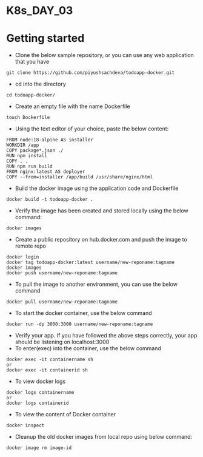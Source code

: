 # K8s_DAY_03

# Getting started 

- Clone the below sample repository, or you can use any web application that you have

```
git clone https://github.com/piyushsachdeva/todoapp-docker.git
```
- cd into the directory
```
cd todoapp-docker/
```
- Create an empty file with the name Dockerfile
```
touch Dockerfile
```
- Using the text editor of your choice, paste the below content:
```
FROM node:18-alpine AS installer
WORKDIR /app
COPY package*.json ./
RUN npm install 
COPY . .
RUN npm run build
FROM nginx:latest AS deployer
COPY --from=installer /app/build /usr/share/nginx/html
```
- Build the docker image using the application code and Dockerfile

```
docker build -t todoapp-docker .
```
- Verify the image has been created and stored locally using the below command:
```
docker images
```
- Create a public repository on hub.docker.com and push the image to remote repo
```
docker login
docker tag todoapp-docker:latest username/new-reponame:tagname
docker images
docker push username/new-reponame:tagname
```
- To pull the image to another environment, you can use the below command
```
docker pull username/new-reponame:tagname
```
- To start the docker container, use the below command

```
docker run -dp 3000:3000 username/new-reponame:tagname
```
- Verify your app. If you have followed the above steps correctly, your app should be listening on localhost:3000
- To enter(exec) into the container, use the below command

```
docker exec -it containername sh
or
docker exec -it containerid sh
```
- To view docker logs

```
docker logs containername
or
docker logs containerid
```
- To view the content of Docker container
```
docker inspect
```
- Cleanup the old docker images from local repo using below command:

```
docker image rm image-id
```

